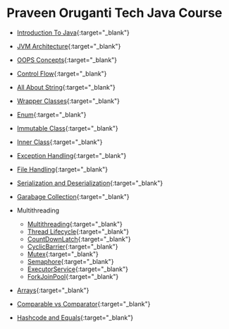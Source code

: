 # Praveen Oruganti Tech Java Course


- [Introduction To Java](https://praveenorugantitech.blogspot.com/2019/08/introduction-to-java.html){:target="_blank"}
- [JVM Architecture](https://praveenorugantitech.blogspot.com/2019/08/introduction-to-java.html){:target="_blank"}
- [OOPS Concepts](https://praveenorugantitech.blogspot.com/2019/08/oops-concepts.html){:target="_blank"}
- [Control Flow](https://praveenorugantitech.blogspot.com/2012/03/control-flow.html){:target="_blank"}
- [All About String](https://praveenorugantitech.blogspot.com/2012/04/string.html){:target="_blank"}
- [Wrapper Classes](https://praveenorugantitech.blogspot.com/2012/04/wrapper-classes.html){:target="_blank"}
- [Enum](https://praveenorugantitech.blogspot.com/2019/09/enum.html){:target="_blank"}
- [Immutable Class](https://praveenorugantitech.blogspot.com/2012/05/immutable-class.html){:target="_blank"}
- [Inner Class](https://praveenorugantitech.blogspot.com/2016/08/inner-class.html){:target="_blank"}
- [Exception Handling](https://praveenorugantitech.blogspot.com/2016/09/exception-handling.html){:target="_blank"}
- [File Handling](https://praveenorugantitech.blogspot.com/2019/08/file-handling.html){:target="_blank"}
- [Serialization and Deserialization](https://praveenorugantitech.blogspot.com/2019/08/serialization-and-deserialization.html){:target="_blank"}
- [Garabage Collection](https://praveenorugantitech.blogspot.com/2019/08/garbage-collection-in-java.html){:target="_blank"}
- Multithreading
	- [Multithreading](https://praveenorugantitech.blogspot.com/2019/08/multithreading.html){:target="_blank"}
	- [Thread Lifecycle](https://praveenorugantitech.blogspot.com/2017/06/thread-lifecycle.html){:target="_blank"}
	- [CountDownLatch](https://praveenorugantitech.blogspot.com/2019/08/countdownlatch.html){:target="_blank"}
	- [CyclicBarrier](https://praveenorugantitech.blogspot.com/2018/01/cyclicbarrier.html){:target="_blank"}
	- [Mutex](https://praveenorugantitech.blogspot.com/2018/01/mutex.html){:target="_blank"}
	- [Semaphore](https://praveenorugantitech.blogspot.com/2018/01/semaphore.html){:target="_blank"}
	- [ExecutorService](https://praveenorugantitech.blogspot.com/2018/02/executorservice.html){:target="_blank"}
	- [ForkJoinPool](https://praveenorugantitech.blogspot.com/2018/03/fork-join-pool-concept.html){:target="_blank"}
	
- [Arrays](https://praveenorugantitech.blogspot.com/2018/05/arrays.html){:target="_blank"} 
- [Comparable vs Comparator](https://praveenorugantitech.blogspot.com/2018/06/comparable-vs-comparator.html){:target="_blank"}
- [Hashcode and Equals](https://praveenorugantitech.blogspot.com/2018/06/hashcode-and-equals.html){:target="_blank"}